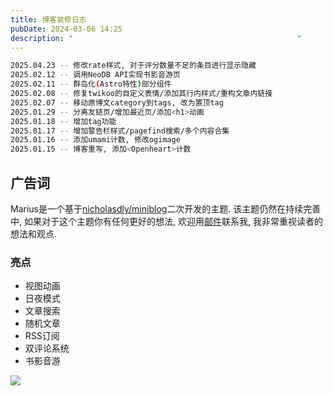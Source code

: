 ```yaml
---
title: 博客装修日志
pubDate: 2024-03-06 14:25
description: "                                                  "
---
```

```bash
2025.04.23 -- 修改rate样式, 对于评分数量不足的条目进行显示隐藏
2025.02.12 -- 调用NeoDB API实现书影音游页
2025.02.11 -- 群岛化(Astro特性)部分组件
2025.02.08 -- 修复twikoo的自定义表情/添加其行内样式/重构文章内链接
2025.02.07 -- 移动原博文category到tags, 改为置顶tag
2025.01.29 -- 分离友链页/增加最近页/添加<h1>动画
2025.01.18 -- 增加tag功能
2025.01.17 -- 增加警告栏样式/pagefind搜索/多个内容合集
2025.01.16 -- 添加umami计数, 修改ogimage
2025.01.15 -- 博客重写, 添加<Openheart>计数
```

## 广告词
Marius是一个基于[nicholasdly/miniblog](https://github.com/nicholasdly/miniblog)二次开发的主题. 该主题仍然在持续完善中, 如果对于这个主题你有任何更好的想法, 欢迎用[邮件](mailto:contact@asyncx.top)联系我, 我非常重视读者的想法和观点.

### 亮点
- 视图动画
- 日夜模式
- 文章搜索
- 随机文章
- RSS订阅
- 双评论系统
- 书影音游

![](https://r2.asyncx.top/2025/02/11/202502111001787.webp)